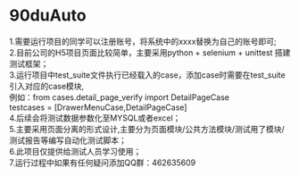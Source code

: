 # 90duAuto
1.需要运行项目的同学可以注册账号，将系统中的xxxx替换为自己的账号即可;<br> 
2.目前公司的H5项目页面比较简单，主要采用python + selenium + unittest 搭建测试框架；<br> 
3.运行项目中test_suite文件执行已经载入的case，添加case时需要在test_suite引入对应的case模块,<br> 
  例如：from cases.detail_page_verify import DetailPageCase<br> 
        testcases = [DrawerMenuCase,DetailPageCase]<br> 
4.后续会将测试数据参数化至MYSQL或者excel；<br> 
5.主要采用页面分离的形式设计,主要分为页面模块/公共方法模块/测试用了模块/测试报告等编写自动化测试脚本；<br> 
6.此项目仅提供给测试人员学习使用；<br> 
7.运行过程中如果有任何疑问添加QQ群：462635609<br> 
